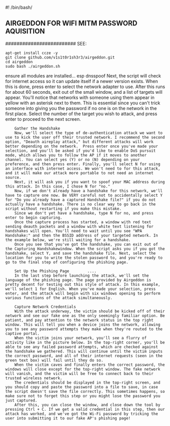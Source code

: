 #! /bin/bash/

## AIRGEDDON FOR WIFI MITM PASSWORD AQUISITION
######################### SEE: 
````
apt-get install ccze -y
git clone github.com/v1s1t0r1sh3r3/airgeddon.git
cd airgeddon
sudo bash ./airgeddon.sh
````
ensure all modules are installed... esp dnsspoof
Next, the script will check for internet access so it can update itself if a newer version exists. When this is done, press enter to select the network adapter to use.
      After this runs for about 60 seconds, exit out of the small window, and a list of targets will appear. You'll notice that networks with someone using them appear in yellow with an asterisk next to them. This is essential since you can't trick someone into giving you the password if no one is on the network in the first place.
      Select the number of the target you wish to attack, and press enter to proceed to the next screen.

        Gather the Handshake    
        Now, we'll select the type of de-authentication attack we want to use to kick the user off their trusted network. I recommend the second option, "Deauth aireplay attack," but different attacks will work better depending on the network.  Press enter once you've made your selection, and you'll be asked if you'd like to enable DoS pursuit mode, which allows you to follow the AP if it moves to another channel. You can select yes (Y) or no (N) depending on your preference, and then press enter. Finally, you'll select N for using an interface with internet access. We won't need to for this attack, and it will make our attack more portable to not need an internet source.  
        Next, it will ask you if you want to spoof your MAC address during this attack. In this case, I chose N for "no."
        Now, if we don't already have a handshake for this network, we'll have to capture one now. Be VERY careful not to accidentally select Y for "Do you already have a captured Handshake file?" if you do not actually have a handshake. There is no clear way to go back in the script without restarting if you make this mistake.
        Since we don't yet have a handshake, type N for no, and press enter to begin capturing.
        Once the capture process has started, a window with red text sending deauth packets and a window with white text listening for handshakes will open. You'll need to wait until you see "WPA Handshake:" and then the BSSID address of your targeted network. In the example below, we're still waiting for a handshake.
        Once you see that you've got the handshake, you can exit out of the Capturing Handshakewindow. When the script asks you if you got the handshake, select Y, and save the handshake file. Next, select the location for you to write the stolen password to, and you're ready to go to the final step of configuring the phishing page.
        
        Set Up the Phishing Page        ....
        In the last step before launching the attack, we'll set the language of the phishing page. The page provided by Airgeddon is pretty decent for testing out this style of attack. In this example, we'll select 1 for English. When you've made your selection, press enter, and the attack will begin with six windows opening to perform various functions of the attack simultaneously.
        
        Capture Network Credentials
        With the attack underway, the victim should be kicked off of their network and see our fake one as the only seemingly familiar option. Be patient, and pay attention to the network status in the top right window. This will tell you when a device joins the network, allowing you to see any password attempts they make when they're routed to the captive portal.  
        When the victim joins your network, you'll see a flurry of activity like in the picture below. In the top-right corner, you'll be able to see any failed password attempts, which are checked against the handshake we gathered. This will continue until the victim inputs the correct password, and all of their internet requests (seen in the green text box) will fail until they do so.
        When the victim caves and finally enters the correct password, the windows will close except for the top-right window. The fake network will vanish, and the victim will be free to connect back to their trusted wireless network.
        The credentials should be displayed in the top-right screen, and you should copy and paste the password into a file to save, in case the script doesn't save the file correctly. This sometimes happens, so make sure not to forget this step or you might lose the password you just captured.
        After this, you can close the window, and close down the tool by pressing Ctrl + C. If we get a valid credential in this step, then our attack has worked, and we've got the Wi-Fi password by tricking the user into submitting it to our fake AP's phishing page!
